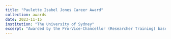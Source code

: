```yaml
---
title: "Paulette Isabel Jones Career Award"
collection: awards
date: 2023-11-15
institution: "The University of Sydney"
excerpt: "Awarded by the Pro-Vice-Chancellor (Researcher Training) based on PhD research project, publications, and more."
---
```

